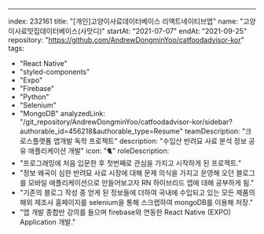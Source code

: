 ---
index:  232161
title: "[개인]고양이사료데이터베이스 리액트네이티브앱"
name: "고양이사료맛집데이터베이스(사맛디)"
startAt: "2021-07-07"
endAt: "2021-09-25"
repository: "https://github.com/AndrewDongminYoo/catfoodadvisor-kor"
tags: 
  - "React Native" 
  - "styled-components"
  - "Expo" 
  - "Firebase" 
  - "Python" 
  - "Selenium" 
  - "MongoDB"
analyzedLink: "/git_repository/AndrewDongminYoo/catfoodadvisor-kor/sidebar?authorable_id=456218&authorable_type=Resume"
teamDescription: "크로스플랫폼 앱개발 독학 프로젝트"
description: "수입산 반려묘 사료 분석 정보 공유 애플리케이션 개발"
icon: "🐈"
roleDescription:
  - "프로그래밍에 처음 입문한 후 첫번째로 관심을 가지고 시작하게 된 프로젝트."
  - "정보 왜곡이 심한 반려묘 사료 시장에 대해 문제 의식을 가지고 운영해 오던 블로그를 모바일 애플리케이션으로 만들어보고자 RN 하이브리드 앱에 대해 공부하게 됨."
  - "기존의 블로그 작성 중 얻게 된 정보들에 더하여 국내에 수입되고 있는 모든 제품의 해외 제조사 홈페이지를 selenium을 통해 스크랩하여 mongoDB를 이용해 저장."
  - "앱 개발 종합반 강의를 들으며 firebase와 연동한 React Native (EXPO) Application 개발."
